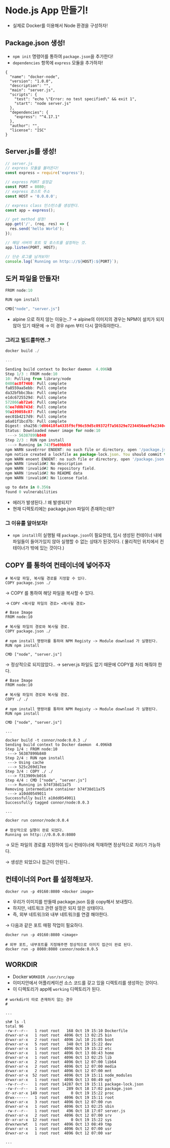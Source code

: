 # Node.js App 만들기!

- 실제로 Docker를 이용해서 Node 환경을 구성하자!

## Package.json 생성!

- `npm init` 명령어를 통하여 `package.json`을 추가한다!
- `dependencies` 항목에 `express` 모듈을 추가하자!

```docker
{
  "name": "docker-node",
  "version": "1.0.0",
  "description": "",
  "main": "server.js",
  "scripts": {
    "test": "echo \"Error: no test specified\" && exit 1",
    "start": "node server.js"
  },
  "dependencies": {
    "express": "^4.17.1"
  },
  "author": "",
  "license": "ISC"
}
```

## Server.js를 생성!

```jsx
// server.js
// express 모듈을 불러온다!
const express = require('express');

// express PORT 설정값
const PORT = 8080;
// express 호스트 주소
const HOST = '0.0.0.0';

// express class 인스턴스를 생성한다.
const app = express();

// get method 설정!
app.get('/', (req, res) => {
  res.send('hello World');
});

// 해당 서버의 포트 및 호스트를 설정하는 것.
app.listen(PORT, HOST);

// 단순 로그를 남겨보자!
console.log(`Running on http:://${HOST}:${PORT}`);
```

## 도커 파일을 만들자!

```jsx
FROM node:10

RUN npm install

CMD["node", "server.js"]
```

- alpine 으로 하지 않는 이유는..?
→ alpine의 이미지의 경우는 NPM이 설치가 되지않아 있기 때문에 
→ 이 경우 npm 부터 다시 깔아줘야한다..

### 그리고 빌드를하면..?

```jsx
docker build ./

...

Sending build context to Docker daemon  4.096kB
Step 1/3 : FROM node:10
10: Pulling from library/node
0400ac8f7460: Pull complete 
fa8559aa5ebb: Pull complete 
da32bfbbc3ba: Pull complete 
e1dc6725529d: Pull complete 
572866ab72a6: Pull complete 
63ee7d0b743d: Pull complete 
90a199058c87: Pull complete 
eec01b4217d9: Pull complete 
a6a01f1bcd7b: Pull complete 
Digest: sha256:9d06418fa4335f9cf96c59d5c09372f7a56329e7234456ee9fe2340c4ac35a95
Status: Downloaded newer image for node:10
 ---> 56387899b840
Step 2/3 : RUN npm install
 ---> Running in 743f5e69bb50
npm WARN saveError ENOENT: no such file or directory, open '/package.json'
npm notice created a lockfile as package-lock.json. You should commit this file.
npm WARN enoent ENOENT: no such file or directory, open '/package.json'
npm WARN !invalid#2 No description
npm WARN !invalid#2 No repository field.
npm WARN !invalid#2 No README data
npm WARN !invalid#2 No license field.

up to date in 0.356s
found 0 vulnerabilities
```

- 에러가 발생된다..! 왜 발생되지?
- 현재 디렉토리에는 package.json 파일이 존재하는데!?

### 그 이유를 알아보자!

- `npm install`이 실행될 때 `package.json`이 필요한데, 임시 생성된 컨테이너 내에 파일들이 들어가있지 않아 실행할 수 없는 상태가 된것이다.
( 물리적인 위치에서 컨테이너가 밖에 있는 것이다.)

## COPY 를 통하여 컨테이너에 넣어주자

```docker
# 복사할 파일, 복사될 경로를 지정할 수 있다.
COPY package.json ./
```

→ COPY 를 통하여 해당 파일을 복사할 수 있다.

→ `COPY <복사할 파일의 경로> <복사될 경로>`

```docker
# Base Image
FROM node:10

# 복사될 파일의 경로와 복사될 경로.
COPY package.json ./

# npm install 명령어를 통하여 NPM Registy -> Module download 가 실행된다.
RUN npm install

CMD ["node", "server.js"]
```

→ 정상적으로 되지않았다.. 
→ server.js 파일도 없기 때문에 COPY를 처리 해줘야 한다.

```docker
# Base Image
FROM node:10

# 복사될 파일의 경로와 복사될 경로.
COPY ./ ./

# npm install 명령어를 통하여 NPM Registy -> Module download 가 실행된다.
RUN npm install

CMD ["node", "server.js"]

...

docker build -t connor/node:0.0.3 ./
Sending build context to Docker daemon  4.096kB
Step 1/4 : FROM node:10
 ---> 56387899b840
Step 2/4 : RUN npm install
 ---> Using cache
 ---> 525c269d17ee
Step 3/4 : COPY ./ ./
 ---> f313909cb016
Step 4/4 : CMD ["node", "server.js"]
 ---> Running in b74f38d11a75
Removing intermediate container b74f38d11a75
 ---> a10dd0549011
Successfully built a10dd0549011
Successfully tagged connor/node:0.0.3

...

docker run connor/node:0.0.4

# 정상적으로 실행이 완료 되었다.      
Running on http:://0.0.0.0:8080
```

→ 모든 파일의 경로를 지정하여 임시 컨테이너에 적재하면 정상적으로 처리가 가능하다.

→ 생성은 되었으나 접근이 안된다..

## 컨테이너의 Port 를 설정해보자.

```docker
docker run -p 49160:8080 <docker image>
```

- 우리가 이미지를 만들때 package.json 등을 copy해서 보내줬다.
- 하지만, 네트워크 관련 설정은 되지 않은 상태이다.
- 즉, 외부 네트워크와 내부 네트워크를 연결 해야한다.

→ 다음과 같은 포트 매핑 작업이 필요하다.

`docker run -p 49160:8080 <image>`

```docker
# 외부 포트, 내부포트를 지정해주면 정상적으로 이미지 접근이 완료 된다.
docker run -p 8080:8080 connor/node:0.0.5
```

## WORKDIR

- Docker `WORKDIR /usr/src/app`
- 이미지안에서 어플리케이션 소스 코드를 갖고 있을 디렉토리를 생성하는 것이다.
- 이 디렉토리가 app에 `working` 디렉토리가 된다.

```docker
# workdir이 따로 존재하지 않는 경우
# 

...

sh# ls -l
total 96
-rw-r--r--   1 root root   168 Oct 19 15:10 Dockerfile
drwxr-xr-x   1 root root  4096 Oct 13 02:25 bin
drwxr-xr-x   2 root root  4096 Jul 10 21:05 boot
drwxr-xr-x   5 root root   340 Oct 19 15:22 dev
drwxr-xr-x   1 root root  4096 Oct 19 15:22 etc
drwxr-xr-x   1 root root  4096 Oct 13 08:43 home
drwxr-xr-x   1 root root  4096 Oct 13 02:25 lib
drwxr-xr-x   2 root root  4096 Oct 12 07:00 lib64
drwxr-xr-x   2 root root  4096 Oct 12 07:00 media
drwxr-xr-x   2 root root  4096 Oct 12 07:00 mnt
drwxr-xr-x  52 root root  4096 Oct 19 15:11 node_modules
drwxr-xr-x   1 root root  4096 Oct 13 08:49 opt
-rw-r--r--   1 root root 14287 Oct 19 15:11 package-lock.json
-rw-r--r--   1 root root   289 Oct 18 17:02 package.json
dr-xr-xr-x 149 root root     0 Oct 19 15:22 proc
drwx------   1 root root  4096 Oct 19 15:11 root
drwxr-xr-x   3 root root  4096 Oct 12 07:00 run
drwxr-xr-x   1 root root  4096 Oct 13 02:25 sbin
-rw-r--r--   1 root root   496 Oct 18 17:07 server.js
drwxr-xr-x   2 root root  4096 Oct 12 07:00 srv
dr-xr-xr-x  12 root root     0 Oct 19 15:22 sys
drwxrwxrwt   1 root root  4096 Oct 13 08:49 tmp
drwxr-xr-x   1 root root  4096 Oct 12 07:00 usr
drwxr-xr-x   1 root root  4096 Oct 12 07:00 var

... 
```
